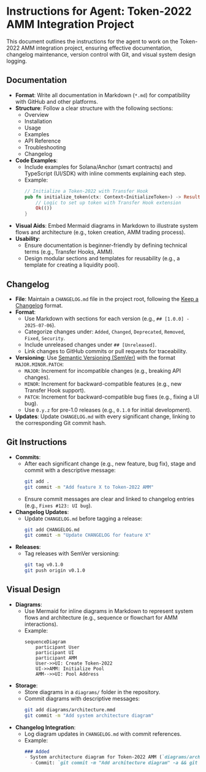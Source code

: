 # Instructions for Agent: Token-2022 AMM Integration Project

This document outlines the instructions for the agent to work on the Token-2022 AMM integration project, ensuring effective documentation, changelog maintenance, version control with Git, and visual system design logging.

## Documentation
- **Format**: Write all documentation in Markdown (`*.md`) for compatibility with GitHub and other platforms.
- **Structure**: Follow a clear structure with the following sections:
  - Overview
  - Installation
  - Usage
  - Examples
  - API Reference
  - Troubleshooting
  - Changelog
- **Code Examples**:
  - Include examples for Solana/Anchor (smart contracts) and TypeScript (UI/SDK) with inline comments explaining each step.
  - Example:
    ```rust
    // Initialize a Token-2022 with Transfer Hook
    pub fn initialize_token(ctx: Context<InitializeToken>) -> Result<()> {
        // Logic to set up token with Transfer Hook extension
        Ok(())
    }
    ```
- **Visual Aids**: Embed Mermaid diagrams in Markdown to illustrate system flows and architecture (e.g., token creation, AMM trading process).
- **Usability**:
  - Ensure documentation is beginner-friendly by defining technical terms (e.g., Transfer Hooks, AMM).
  - Design modular sections and templates for reusability (e.g., a template for creating a liquidity pool).

## Changelog
- **File**: Maintain a `CHANGELOG.md` file in the project root, following the [Keep a Changelog](https://keepachangelog.com/en/1.0.0/) format.
- **Format**:
  - Use Markdown with sections for each version (e.g., `## [1.0.0] - 2025-07-06`).
  - Categorize changes under: `Added`, `Changed`, `Deprecated`, `Removed`, `Fixed`, `Security`.
  - Include unreleased changes under `## [Unreleased]`.
  - Link changes to GitHub commits or pull requests for traceability.
- **Versioning**: Use [Semantic Versioning (SemVer)](https://semver.org/) with the format `MAJOR.MINOR.PATCH`:
  - `MAJOR`: Increment for incompatible changes (e.g., breaking API changes).
  - `MINOR`: Increment for backward-compatible features (e.g., new Transfer Hook support).
  - `PATCH`: Increment for backward-compatible bug fixes (e.g., fixing a UI bug).
  - Use `0.y.z` for pre-1.0 releases (e.g., `0.1.0` for initial development).
- **Updates**: Update `CHANGELOG.md` with every significant change, linking to the corresponding Git commit hash.

## Git Instructions
- **Commits**:
  - After each significant change (e.g., new feature, bug fix), stage and commit with a descriptive message:
    ```bash
    git add .
    git commit -m "Add feature X to Token-2022 AMM"
    ```
  - Ensure commit messages are clear and linked to changelog entries (e.g., `Fixes #123: UI bug`).
- **Changelog Updates**:
  - Update `CHANGELOG.md` before tagging a release:
    ```bash
    git add CHANGELOG.md
    git commit -m "Update CHANGELOG for feature X"
    ```
- **Releases**:
  - Tag releases with SemVer versioning:
    ```bash
    git tag v0.1.0
    git push origin v0.1.0
    ```

## Visual Design
- **Diagrams**:
  - Use Mermaid for inline diagrams in Markdown to represent system flows and architecture (e.g., sequence or flowchart for AMM interactions).
  - Example:
    ```mermaid
    sequenceDiagram
        participant User
        participant UI
        participant AMM
        User->>UI: Create Token-2022
        UI->>AMM: Initialize Pool
        AMM-->>UI: Pool Address
    ```
- **Storage**:
  - Store diagrams in a `diagrams/` folder in the repository.
  - Commit diagrams with descriptive messages:
    ```bash
    git add diagrams/architecture.mmd
    git commit -m "Add system architecture diagram"
    ```
- **Changelog Integration**:
  - Log diagram updates in `CHANGELOG.md` with commit references.
  - Example:
    ```markdown
    ### Added
    - System architecture diagram for Token-2022 AMM (`diagrams/architecture.mmd`).
      - Commit: `git commit -m "Add architecture diagram" -a && git push`
    ```